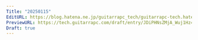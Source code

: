 ```yaml
---
Title: "20250115"
EditURL: https://blog.hatena.ne.jp/guitarrapc_tech/guitarrapc-tech.hatenablog.com/atom/entry/6802418398320149562
PreviewURL: https://tech.guitarrapc.com/draft/entry/JDiPHNsZMjA_Wuj1Hz4mjpwzkAQ
Draft: true
---
```


